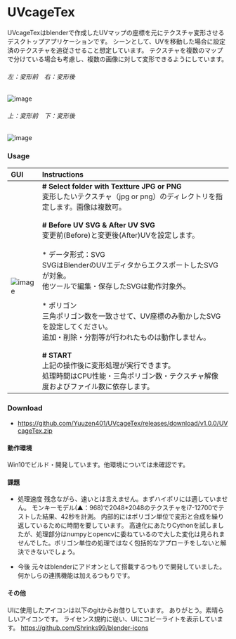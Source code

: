 # UVcageTex

UVcageTexはblenderで作成したUVマップの座標を元にテクスチャ変形させるデスクトップアプリケーションです。
シーンとして、UVを移動した場合に設定済のテクスチャを追従させること想定しています。
テクスチャを複数のマップで分けている場合も考慮し、複数の画像に対して変形できるようにしています。
<br>
###### 左：変形前　右：変形後
![image](https://user-images.githubusercontent.com/124477558/233796348-56da3b45-1df9-4a9d-a5df-73674d46fc4a.png)
<br>
###### 上：変形前　下：変形後
![image](https://user-images.githubusercontent.com/124477558/233796684-4ac76c70-2b73-4482-a39f-0812fa0f9fc8.png)

### Usage

|GUI|Instructions|
|:----|:----|
|![image](https://user-images.githubusercontent.com/124477558/233797106-be389e97-cc99-4f02-bfb8-b3aec03c9d14.png)|<b># Select folder with Textture JPG or PNG</b><br>変形したいテクスチャ（jpg or png）のディレクトリを指定します。画像は複数可。<br><br><b># Before UV SVG & After UV SVG</b><br>変更前(Before)と変更後(After)UVを設定します。<br><br>* データ形式：SVG</b><br>SVGはBlenderのUVエディタからエクスポートしたSVGが対象。<br>他ツールで編集・保存したSVGは動作対象外。<br><br>* ポリゴン<br>三角ポリゴン数を一致させて、UV座標のみ動かしたSVGを設定してください。<br>追加・削除・分割等が行われたものは動作しません。<br><br><b># START</b><br>上記の操作後に変形処理が実行できます。<br>処理時間はCPU性能・三角ポリゴン数・テクスチャ解像度およびファイル数に依存します。|

### Download
* https://github.com/Yuuzen401/UVcageTex/releases/download/v1.0.0/UVcageTex.zip

#### 動作環境
Win10でビルド・開発しています。他環境については未確認です。

#### 課題

* 処理速度
残念ながら、速いとは言えません。まずハイポリには適していません。
モンキーモデル(▲：968)で2048*2048のテクスチャをi7-12700でテストした結果、42秒を計測。
内部的にはポリゴン単位で変形と合成を繰り返しているために時間を要しています。
高速化にあたりCythonを試しましたが、処理部分はnumpyとopencvに委ねているので大した変化は見られませんでした。ポリゴン単位の処理ではなく包括的なアプローチをしないと解決できないでしょう。

* 今後
元々はblenderにアドオンとして搭載するつもりで開発していました。何かしらの連携機能は加えるつもりです。

#### その他
UIに使用したアイコンは以下のgitからお借りしています。
ありがとう。素晴らしいアイコンです。
ライセンス規約に従い、UIにコピーライトを表示しています。
https://github.com/Shrinks99/blender-icons